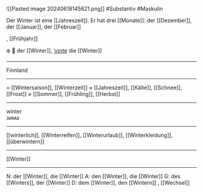 ![[Pasted image 20240618145621.png]]
#Substantiv #Maskulin  

Der Winter ist eine [[Jahreszeit]]. Er hat drei [[Monate]]: der [[Dezember]], der [[Januar]], der [[Februar]]

, [[Frühjahr]]

❄️ 🔵 der [[Winter]], [ˈvɪntɐ](https://youglish.com/pronounce/Winter/german)
die [[Winter]]

---
Finnland

---
= [[Wintersaison]], [[Winterzeit]]
≈ [[Jahreszeit]], [[Kälte]], [[Schnee]], [[Frost]]
≠ [[Sommer]], [[Frühling]], [[Herbst]]

---
winter  
зима

---
[[winterlich]], [[Winterreifen]], [[Winterurlaub]], [[Winterkleidung]], [[überwintern]]

---
[[Winter]]


---
N: der [[Winter]], die [[Winter]]
A: den [[Winter]], die [[Winter]]
G: des [[Winters]], der [[Winter]]
D: dem [[Winter]], den [[Wintern]]
, [[Wechsel]]